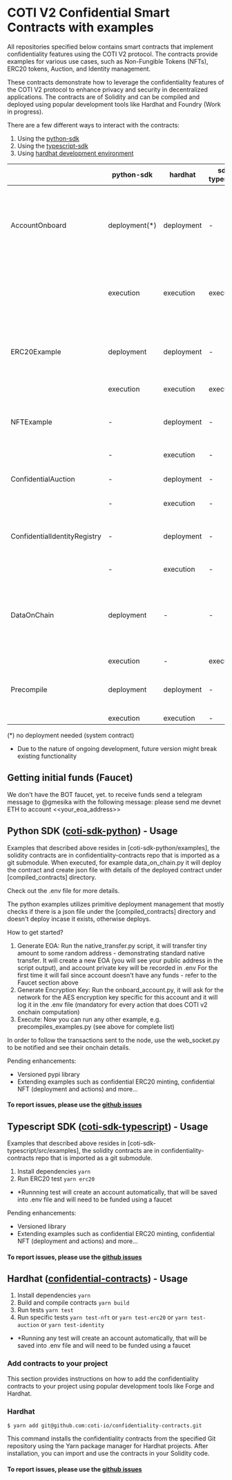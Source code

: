 # COTI V2 Confidential Smart Contracts with examples

All repositories specified below contains smart contracts that implement confidentiality features using the COTI V2 protocol.
The contracts provide examples for various use cases, such as Non-Fungible Tokens (NFTs), ERC20 tokens, Auction, and Identity management.

These contracts demonstrate how to leverage the confidentiality features of the COTI V2 protocol to enhance privacy and security in decentralized applications.
The contracts are of Solidity and can be compiled and deployed using popular development tools like Hardhat and Foundry (Work in progress).

There are a few different ways to interact with the contracts:

1. Using the [python-sdk](https://github.com/coti-io/coti-sdk-python)
2. Using the [typescript-sdk](https://github.com/coti-io/coti-sdk-typescript)
3. Using [hardhat development environment](https://github.com/coti-io/confidentiality-contracts)

|                              | python-sdk     | hardhat    | sdk-typescript | Description                                                                    |
| ---------------------------- | -------------- | ---------- | -------------- | ------------------------------------------------------------------------------ |
| AccountOnboard               | deployment(\*) | deployment | -              | Onboard a EOA account - During onboard network creates AES unique for that EOA |
|                              | execution      | execution  | execution      | which is used for decrypting values sent back from the network                 |
| ERC20Example                 | deployment     | deployment | -              | Confidential ERC20 - deploy and transfer encrypted amount of funds             |
|                              | execution      | execution  | execution      |                                                                                |
| NFTExample                   | -              | deployment | -              | Confidential NFT example - saving encrypted data                               |
|                              | -              | execution  | -              |                                                                                |
| ConfidentialAuction          | -              | deployment | -              | Confidential auction - encrypted bid amount                                    |
|                              | -              | execution  | -              |                                                                                |
| ConfidentialIdentityRegistry | -              | deployment | -              | Confidential Identity Registry - Encrypted identity data                       |
|                              | -              | execution  | -              |                                                                                |
| DataOnChain                  | deployment     | -          | -              | Basic encryption and decryption - Good place to start explorining network      |
|                              | execution      | -          | execution      | capabilties                                                                    |
| Precompile                   | deployment     | deployment | -              | Thorough examples of the precompile functionality                              |
|                              | execution      | execution  | -              |                                                                                |

(\*) no deployment needed (system contract)

- Due to the nature of ongoing development, future version might break existing functionality

## Getting initial funds (Faucet)

We don't have the BOT faucet, yet. to receive funds send a telegram message to @gmesika with the following message: please send me devnet ETH to account <<your_eoa_address>>

## Python SDK ([coti-sdk-python](https://github.com/coti-io/coti-sdk-python)) - Usage

Examples that described above resides in [coti-sdk-python/examples], the solidity contracts are in confidentiality-contracts repo that is imported as a git submodule.
When executed, for example data_on_chain.py it will deploy the contract and create json file with details of the deployed
contract under [compiled_contracts] directory.

Check out the .env file for more details.

The python examples utilizes primitive deployment management that mostly checks if there is a json file under the [compiled_contracts] directory
and doesn't deploy incase it exists, otherwise deploys.

How to get started?

1. Generate EOA: Run the native_transfer.py script, it will transfer tiny amount to some random address - demonstrating standard native transfer.
   It will create a new EOA (you will see your public address in the script output), and account private key will be recorded in .env
   For the first time it will fail since account doesn't have any funds - refer to the Faucet section above
2. Generate Encryption Key: Run the onboard_account.py, it will ask for the network for the AES encryption key specific for this account and
   it will log it in the .env file (mandatory for every action that does COTI v2 onchain computation)
3. Execute: Now you can run any other example, e.g. precompiles_examples.py (see above for complete list)

In order to follow the transactions sent to the node, use the web_socket.py to be notified and see their onchain details.

Pending enhancements:

- Versioned pypi library
- Extending examples such as confidential ERC20 minting, confidential NFT (deployment and actions) and more...

#### To report issues, please use the [github issues](https://github.com/coti-io/coti-sdk-python/issues)

## Typescript SDK ([coti-sdk-typescript](https://github.com/coti-io/coti-sdk-typescript)) - Usage

Examples that described above resides in [coti-sdk-typescript/src/examples], the solidity contracts are in confidentiality-contracts repo that is imported as a git submodule.

1. Install dependencies `yarn`
2. Run ERC20 test `yarn erc20`

- \*Runnning test will create an account automatically, that will be saved into .env file and will need to be funded using a faucet

Pending enhancements:

- Versioned library
- Extending examples such as confidential ERC20 minting, confidential NFT (deployment and actions) and more...

#### To report issues, please use the [github issues](https://github.com/coti-io/coti-sdk-typescript/issues)

## Hardhat ([confidential-contracts](https://github.com/coti-io/confidentiality-contracts)) - Usage

1. Install dependencies `yarn`
2. Build and compile contracts `yarn build`
3. Run tests `yarn test`
4. Run specific tests `yarn test-nft` or `yarn test-erc20` or `yarn test-auction` or `yarn test-identity`

- \*Running any test will create an account automatically, that will be saved into .env file and will need to be funded using a faucet

### Add contracts to your project

This section provides instructions on how to add the confidentiality contracts to your project using popular development tools like Forge and Hardhat.

### Hardhat

```shell
$ yarn add git@github.com:coti-io/confidentiality-contracts.git
```

This command installs the confidentiality contracts from the specified Git repository using the Yarn package manager for Hardhat projects. After installation, you can import and use the contracts in your Solidity code.

#### To report issues, please use the [github issues](https://github.com/coti-io/confidentiality-contracts/issues)
